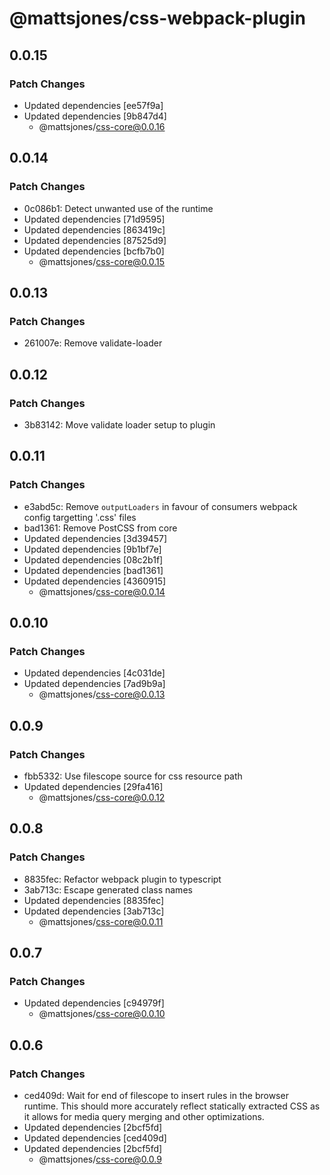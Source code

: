 # @mattsjones/css-webpack-plugin

## 0.0.15

### Patch Changes

- Updated dependencies [ee57f9a]
- Updated dependencies [9b847d4]
  - @mattsjones/css-core@0.0.16

## 0.0.14

### Patch Changes

- 0c086b1: Detect unwanted use of the runtime
- Updated dependencies [71d9595]
- Updated dependencies [863419c]
- Updated dependencies [87525d9]
- Updated dependencies [bcfb7b0]
  - @mattsjones/css-core@0.0.15

## 0.0.13

### Patch Changes

- 261007e: Remove validate-loader

## 0.0.12

### Patch Changes

- 3b83142: Move validate loader setup to plugin

## 0.0.11

### Patch Changes

- e3abd5c: Remove `outputLoaders` in favour of consumers webpack config targetting '.css' files
- bad1361: Remove PostCSS from core
- Updated dependencies [3d39457]
- Updated dependencies [9b1bf7e]
- Updated dependencies [08c2b1f]
- Updated dependencies [bad1361]
- Updated dependencies [4360915]
  - @mattsjones/css-core@0.0.14

## 0.0.10

### Patch Changes

- Updated dependencies [4c031de]
- Updated dependencies [7ad9b9a]
  - @mattsjones/css-core@0.0.13

## 0.0.9

### Patch Changes

- fbb5332: Use filescope source for css resource path
- Updated dependencies [29fa416]
  - @mattsjones/css-core@0.0.12

## 0.0.8

### Patch Changes

- 8835fec: Refactor webpack plugin to typescript
- 3ab713c: Escape generated class names
- Updated dependencies [8835fec]
- Updated dependencies [3ab713c]
  - @mattsjones/css-core@0.0.11

## 0.0.7

### Patch Changes

- Updated dependencies [c94979f]
  - @mattsjones/css-core@0.0.10

## 0.0.6

### Patch Changes

- ced409d: Wait for end of filescope to insert rules in the browser runtime. This should more accurately reflect statically extracted CSS as it allows for media query merging and other optimizations.
- Updated dependencies [2bcf5fd]
- Updated dependencies [ced409d]
- Updated dependencies [2bcf5fd]
  - @mattsjones/css-core@0.0.9
